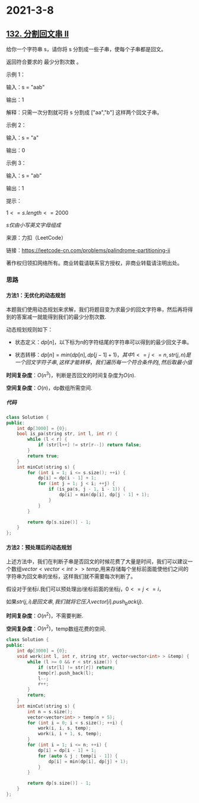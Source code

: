 # 2021-3-8

## [132. 分割回文串 II](https://leetcode-cn.com/problems/palindrome-partitioning-ii/)

给你一个字符串 s，请你将 s 分割成一些子串，使每个子串都是回文。

返回符合要求的 最少分割次数 。

示例 1：

输入：s = "aab"

输出：1

解释：只需一次分割就可将 s 分割成 ["aa","b"] 这样两个回文子串。

示例 2：

输入：s = "a"

输出：0

示例 3：

输入：s = "ab"

输出：1

提示：

$1 <= s.length <= 2000$

$s 仅由小写英文字母组成$

来源：力扣（LeetCode）

链接：https://leetcode-cn.com/problems/palindrome-partitioning-ii

著作权归领扣网络所有。商业转载请联系官方授权，非商业转载请注明出处。



### 思路

#### 方法1：无优化的动态规划

本题我们使用动态规划来求解，我们将题目变为求最少的回文字符串，然后再将得到的答案减一就能得到我们的最少分割次数.

动态规划规则如下：

- 状态定义：$dp[n]$，以下标为n的字符结尾的字符串可以得到的最少回文子串。

- 状态转移：$dp[n] = min(dp[n],dp[j - 1] + 1)，其中1<=j<=n,str(j,n)是一个回文字符子串,这样才能转移，我们遍历每一个符合条件的j,然后取最小值$

**时间复杂度**：$O(n^3)$，判断是否回文的时间复杂度为$O(n)$.

**空间复杂度**：$O(n)$，dp数组所需空间.



##### **代码**

```cpp
class Solution {
public:
    int dp[3000] = {0};
    bool is_pa(string str, int l, int r) {
        while (l < r) {
            if (str[l++] != str[r--]) return false;
        }
        return true;
    }
    int minCut(string s) {
        for (int i = 1; i <= s.size(); ++i) {
            dp[i] = dp[i - 1] + 1;
            for (int j = 1; j < i; ++j) {
                if (is_pa(s, j - 1, i - 1)) {
                    dp[i] = min(dp[i], dp[j - 1] + 1);
                }
            }
        }

        return dp[s.size()] - 1;
    }
};
```



#### 方法2：预处理后的动态规划

上述方法中，我们在判断子串是否回文的时候花费了大量是时间，我们可以建议一个数组$vector<vector<int>> temp$,用来存储每个坐标前面能使他们之间的字符串为回文串的坐标，这样我们就不需要每次判断了。

假设对于坐标$i$.我们可以预处理出$i$坐标前面的坐标$j，0<=j<=i$，

如果$str(j,i)是回文串,我们就将它压入vector[i].push_back(j)$.



**时间复杂度**：$O(n^2)$，不需要判断.

**空间复杂度**：$O(n^2)$，temp数组花费的空间.

```cpp
class Solution {
public:
    int dp[3000] = {0};
    void work(int l, int r, string str, vector<vector<int> > &temp) {
        while (l >= 0 && r < str.size()) {
            if (str[l] != str[r]) return;
            temp[r].push_back(l);
            l--;
            r++;
        }
        return;
    }
    int minCut(string s) {
        int n = s.size();
        vector<vector<int> > temp(n + 5);
        for (int i = 0; i < s.size(); ++i) {
            work(i, i, s, temp);
            work(i, i + 1, s, temp);
        }
        for (int i = 1; i <= n; ++i) {
            dp[i] = dp[i - 1] + 1;
            for (auto & j : temp[i - 1]) {
                dp[i] = min(dp[i], dp[j] + 1);
            }
        }

        return dp[s.size()] - 1;
    }
};
```

